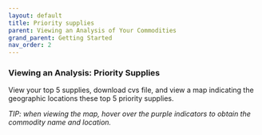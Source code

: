 ```yaml
---
layout: default
title: Priority supplies
parent: Viewing an Analysis of Your Commodities
grand_parent: Getting Started
nav_order: 2
---
```


### Viewing an Analysis: Priority Supplies

 View your top 5 supplies, download cvs file, and view a map indicating the geographic locations these top 5 priority supplies.  

*TIP: when viewing the map, hover over the purple indicators to obtain the commodity name and location.*


